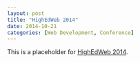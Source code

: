 ```yaml
---
layout: post
title: "HighEdWeb 2014"
date: 2014-10-21
categories: [Web Development, Conference]
---
```

This is a placeholder for [HighEdWeb 2014](http://2014.highedweb.org/).
<!--more-->

